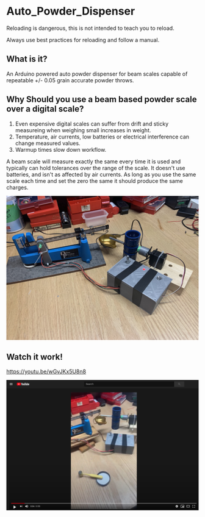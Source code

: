 # Auto_Powder_Dispenser

Reloading is dangerous, this is not intended to teach you to reload.

Always use best practices for reloading and follow a manual.

## What is it?

An Arduino powered auto powder dispenser for beam scales capable of repeatable +/- 0.05 grain accurate powder throws.

## Why Should you use a beam based powder scale over a digital scale?

1. Even expensive digital scales can suffer from drift and sticky measureing when weighing small increases in weight.
2. Temperature, air currents, low batteries or electrical interference can change measured values.
3. Warmup times slow down workflow.

A beam scale will measure exactly the same every time it is used and typically can hold tolerances over the range of the scale. It doesn't use batteries, and isn't as affected by air currents. As long as you use the same scale each time and set the zero the same it should produce the same charges. 

![Auto Trickler](IMG_1930.jpg)

## Watch it work!
https://youtu.be/wGvJKx5U8n8

[![SC2 Video](Video_Screenshot.png)](https://youtu.be/wGvJKx5U8n8)



